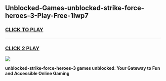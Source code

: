 
## Unblocked-Games-unblocked-strike-force-heroes-3-Play-Free-1lwp7
<h3>
<a href="https://premium76.site?title=unblocked-strike-force-heroes-3&ref=23A">CLICK TO PLAY</a></h3>
<hr>

<h3>
<a href="https://premium76.site?title=unblocked-strike-force-heroes-3&ref=23A">CLICK 2 PLAY</a>
  
</h3>

<a href="https://premium76.site?title=unblocked-strike-force-heroes-3&ref=23A"><img src="https://clearcache.store/games.png"></a>


**unblocked-strike-force-heroes-3 games unblocked: Your Gateway to Fun and Accessible Online Gaming**
